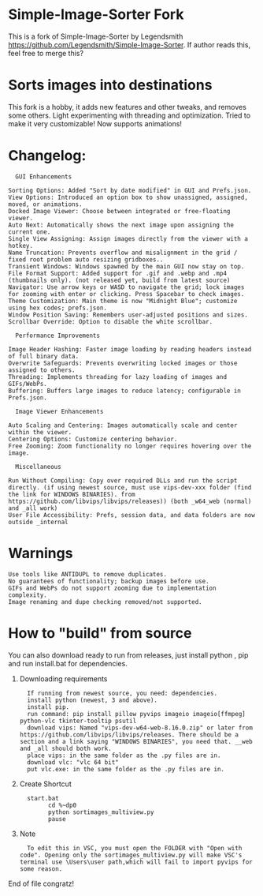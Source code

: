# Simple-Image-Sorter Fork
This is a fork of Simple-Image-Sorter by Legendsmith https://github.com/Legendsmith/Simple-Image-Sorter. If author reads this, feel free to merge this?

# Sorts images into destinations #
This fork is a hobby, it adds new features and other tweaks, and removes some others. Light experimenting with threading and optimization. Tried to make it very customizable! Now supports animations!

# Changelog: #

      GUI Enhancements

    Sorting Options: Added "Sort by date modified" in GUI and Prefs.json.
    View Options: Introduced an option box to show unassigned, assigned, moved, or animations.
    Docked Image Viewer: Choose between integrated or free-floating viewer.
    Auto Next: Automatically shows the next image upon assigning the current one.
    Single View Assigning: Assign images directly from the viewer with a hotkey.
    Name Truncation: Prevents overflow and misalignment in the grid / fixed root problem auto resizing gridboxes..
    Transient Windows: Windows spawned by the main GUI now stay on top.
    File Format Support: Added support for .gif and .webp and .mp4 (thumbnails only). (not released yet, build from latest source)
    Navigator: Use arrow keys or WASD to navigate the grid; lock images for zooming with enter or clicking. Press Spacebar to check images.
    Theme Customization: Main theme is now "Midnight Blue"; customize using hex codes; prefs.json.
    Window Position Saving: Remembers user-adjusted positions and sizes.
    Scrollbar Override: Option to disable the white scrollbar.

      Performance Improvements

    Image Header Hashing: Faster image loading by reading headers instead of full binary data.
    Overwrite Safeguards: Prevents overwriting locked images or those assigned to others.
    Threading: Implements threading for lazy loading of images and GIFs/WebPs.
    Buffering: Buffers large images to reduce latency; configurable in Prefs.json.

      Image Viewer Enhancements

    Auto Scaling and Centering: Images automatically scale and center within the viewer.
    Centering Options: Customize centering behavior.
    Free Zooming: Zoom functionality no longer requires hovering over the image.

      Miscellaneous

    Run Without Compiling: Copy over required DLLs and run the script directly. (if using newest source, must use vips-dev-xxx folder (find the link for WINDOWS BINARIES). from https://github.com/libvips/libvips/releases)) (both _w64_web (normal) and _all work)
    User File Accessibility: Prefs, session data, and data folders are now outside _internal


# Warnings #

    Use tools like ANTIDUPL to remove duplicates.
    No guarantees of functionality; backup images before use.
    GIFs and WebPs do not support zooming due to implementation complexity.
    Image renaming and dupe checking removed/not supported.

# How to "build" from source #
 You can also download ready to run from releases, just install python , pip and run install.bat for dependencies.

   1. Downloading requirements
      
            If running from newest source, you need: dependencies.
            install python (newest, 3 and above).
            install pip.
            run command: pip install pillow pyvips imageio imageio[ffmpeg] python-vlc tkinter-tooltip psutil
            download vips: Named "vips-dev-w64-web-8.16.0.zip" or later from https://github.com/libvips/libvips/releases. There should be a section and a link saying "WINDOWS BINARIES", you need that. __web and _all should both work.
            place vips: in the same folder as the .py files are in.
            download vlc: "vlc 64 bit"
            put vlc.exe: in the same folder as the .py files are in.          
      
   3. Create Shortcut
      
            start.bat
                  cd %~dp0
                  python sortimages_multiview.py
                  pause
   3. Note

            To edit this in VSC, you must open the FOLDER with "Open with code". Opening only the sortimages_multiview.py will make VSC's terminal use \Users\user path,which will fail to import pyvips for some reason.
      
      
End of file congratz!
